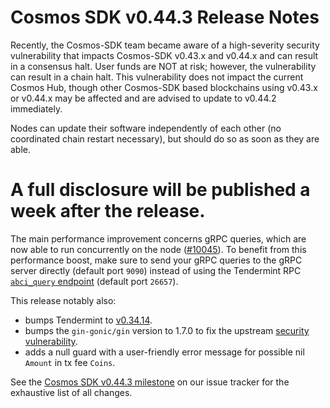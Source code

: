 # Cosmos SDK v0.44.3 Release Notes

Recently, the Cosmos-SDK team became aware of a high-severity security vulnerability that impacts Cosmos-SDK v0.43.x and v0.44.x and can result in a consensus halt. User funds are NOT at risk; however, the vulnerability can result in a chain halt. This vulnerability does not impact the current Cosmos Hub, though other Cosmos-SDK based blockchains using v0.43.x or v0.44.x may be affected and are advised to update to v0.44.2 immediately.

Nodes can update their software independently of each other (no coordinated chain restart necessary), but should do so as soon as they are able.

A full disclosure will be published a week after the release.
=======
The main performance improvement concerns gRPC queries, which are now able to run concurrently on the node ([\#10045](https://github.com/cosmos/cosmos-sdk/pull/10045)). To benefit from this performance boost, make sure to send your gRPC queries to the gRPC server directly (default port `9090`) instead of using the Tendermint RPC [`abci_query` endpoint](https://docs.tendermint.com/master/rpc/#/ABCI/abci_query) (default port `26657`).

This release notably also:

- bumps Tendermint to [v0.34.14](https://github.com/tendermint/tendermint/releases/tag/v0.34.14).
- bumps the `gin-gonic/gin` version to 1.7.0 to fix the upstream [security vulnerability](https://github.com/advisories/GHSA-h395-qcrw-5vmq).
- adds a null guard with a user-friendly error message for possible nil `Amount` in tx fee `Coins`.

See the [Cosmos SDK v0.44.3 milestone](https://github.com/cosmos/cosmos-sdk/blob/v0.44.3/CHANGELOG.md) on our issue tracker for the exhaustive list of all changes.
